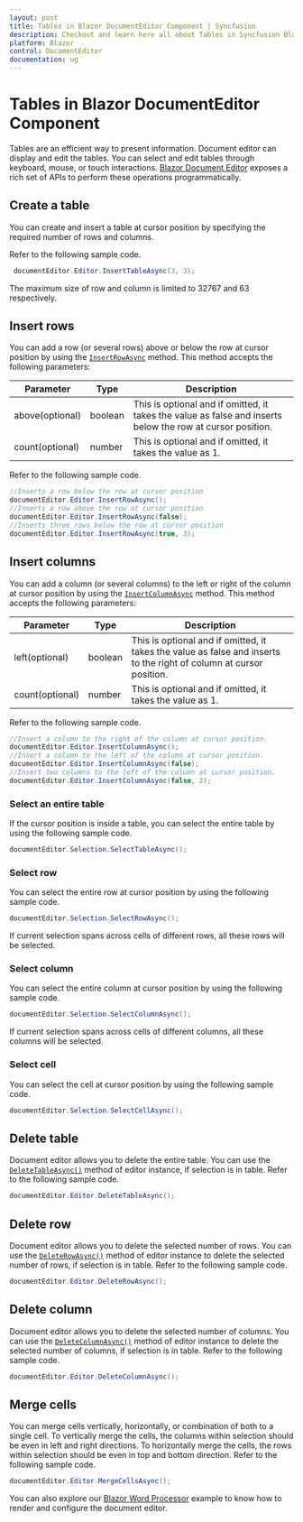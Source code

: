 ```yaml
---
layout: post
title: Tables in Blazor DocumentEditor Component | Syncfusion
description: Checkout and learn here all about Tables in Syncfusion Blazor DocumentEditor component and much more.
platform: Blazor
control: DocumentEditor
documentation: ug
---
```


# Tables in Blazor DocumentEditor Component

Tables are an efficient way to present information. Document editor can display and edit the tables. You can select and edit tables through keyboard, mouse, or touch interactions. [Blazor Document Editor](https://www.syncfusion.com/blazor-components/blazor-word-processor) exposes a rich set of APIs to perform these operations programmatically.

## Create a table

You can create and insert a table at cursor position by specifying the required number of rows and columns.

Refer to the following sample code.

```csharp
 documentEditor.Editor.InsertTableAsync(3, 3);
```

The maximum size of row and column is limited to 32767 and 63 respectively.

## Insert rows

You can add a row (or several rows) above or below the row at cursor position by using the [`InsertRowAsync`](https://help.syncfusion.com/cr/blazor/Syncfusion.Blazor.DocumentEditor.EditorModule.html#Syncfusion_Blazor_DocumentEditor_EditorModule_InsertRowAsync_System_Boolean_System_Nullable_System_Double__) method. This method accepts the following parameters:

Parameter | Type | Description
----------|------|-------------
above(optional) | boolean | This is optional and if omitted, it takes the value as false and inserts below the row at cursor position.
count(optional) | number | This is optional and if omitted, it takes the value as 1.

Refer to the following sample code.

```csharp
//Inserts a row below the row at cursor position
documentEditor.Editor.InsertRowAsync();
//Inserts a row above the row at cursor position
documentEditor.Editor.InsertRowAsync(false);
//Inserts three rows below the row at cursor position
documentEditor.Editor.InsertRowAsync(true, 3);
```

## Insert columns

You can add a column (or several columns) to the left or right of the column at cursor position by using the [`InsertColumnAsync`](https://help.syncfusion.com/cr/blazor/Syncfusion.Blazor.DocumentEditor.EditorModule.html#Syncfusion_Blazor_DocumentEditor_EditorModule_InsertColumnAsync_System_Boolean_System_Nullable_System_Double__) method. This method accepts the following parameters:

Parameter | Type | Description
----------|------|-------------
left(optional) | boolean| This is optional and if omitted, it takes the value as false and inserts to the right of column at cursor position.
count(optional) | number |  This is optional and if omitted, it takes the value as 1.

Refer to the following sample code.

```csharp
//Insert a column to the right of the column at cursor position.
documentEditor.Editor.InsertColumnAsync();
//Insert a column to the left of the column at cursor position.
documentEditor.Editor.InsertColumnAsync(false);
//Insert two columns to the left of the column at cursor position.
documentEditor.Editor.InsertColumnAsync(false, 2);
```

### Select an entire table

If the cursor position is inside a table, you can select the entire table by using the following sample code.

```csharp
documentEditor.Selection.SelectTableAsync();
```

### Select row

You can select the entire row at cursor position by using the following sample code.

```csharp
documentEditor.Selection.SelectRowAsync();
```

If current selection spans across cells of different rows, all these rows will be selected.

### Select column

You can select the entire column at cursor position by using the following sample code.

```csharp
documentEditor.Selection.SelectColumnAsync();
```

If current selection spans across cells of different columns, all these columns will be selected.

### Select cell

You can select the cell at cursor position by using the following sample code.

```csharp
documentEditor.Selection.SelectCellAsync();
```

## Delete table

Document editor allows you to delete the entire table. You can use the [`DeleteTableAsync()`](https://help.syncfusion.com/cr/blazor/Syncfusion.Blazor.DocumentEditor.EditorModule.html#Syncfusion_Blazor_DocumentEditor_EditorModule_DeleteTableAsync) method of editor instance, if selection is in table. Refer to the following sample code.

```csharp
documentEditor.Editor.DeleteTableAsync();
```

## Delete row

Document editor allows you to delete the selected number of rows. You can use the [`DeleteRowAsync()`](https://help.syncfusion.com/cr/blazor/Syncfusion.Blazor.DocumentEditor.EditorModule.html#Syncfusion_Blazor_DocumentEditor_EditorModule_DeleteRowAsync) method of editor instance to delete the selected number of rows, if selection is in table. Refer to the following sample code.

```csharp
documentEditor.Editor.DeleteRowAsync();
```

## Delete column

Document editor allows you to delete the selected number of columns. You can use the [`DeleteColumnAsync()`](https://help.syncfusion.com/cr/blazor/Syncfusion.Blazor.DocumentEditor.EditorModule.html#Syncfusion_Blazor_DocumentEditor_EditorModule_DeleteColumnAsync) method of editor instance to delete the selected number of columns, if selection is in table. Refer to the following sample code.

```csharp
documentEditor.Editor.DeleteColumnAsync();
```

## Merge cells

You can merge cells vertically, horizontally, or combination of both to a single cell. To vertically merge the cells, the columns within selection should be even in left and right directions. To horizontally merge the cells, the rows within selection should be even in top and bottom direction.
Refer to the following sample code.

```csharp
documentEditor.Editor.MergeCellsAsync();
```

You can also explore our [Blazor Word Processor](https://blazor.syncfusion.com/demos/document-editor/default-functionalities) example to know how to render and configure the document editor.
